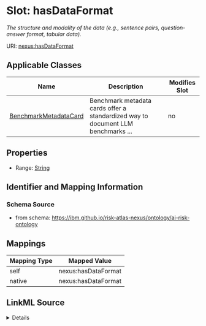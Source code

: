 

# Slot: hasDataFormat


_The structure and modality of the data (e.g., sentence pairs, question-answer format, tabular data)._





URI: [nexus:hasDataFormat](https://ibm.github.io/risk-atlas-nexus/ontology/hasDataFormat)



<!-- no inheritance hierarchy -->





## Applicable Classes

| Name | Description | Modifies Slot |
| --- | --- | --- |
| [BenchmarkMetadataCard](BenchmarkMetadataCard.md) | Benchmark metadata cards offer a standardized way to document LLM benchmarks ... |  no  |







## Properties

* Range: [String](String.md)





## Identifier and Mapping Information







### Schema Source


* from schema: https://ibm.github.io/risk-atlas-nexus/ontology/ai-risk-ontology




## Mappings

| Mapping Type | Mapped Value |
| ---  | ---  |
| self | nexus:hasDataFormat |
| native | nexus:hasDataFormat |




## LinkML Source

<details>
```yaml
name: hasDataFormat
description: The structure and modality of the data (e.g., sentence pairs, question-answer
  format, tabular data).
from_schema: https://ibm.github.io/risk-atlas-nexus/ontology/ai-risk-ontology
rank: 1000
alias: hasDataFormat
domain_of:
- BenchmarkMetadataCard
range: string

```
</details>
